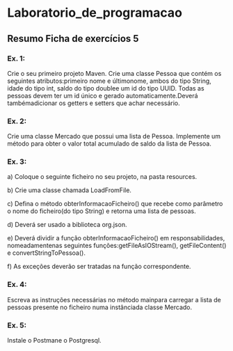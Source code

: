 # Laboratorio_de_programacao

## Resumo Ficha de exercícios 5

### Ex. 1:

Crie o seu primeiro projeto Maven. Crie uma classe Pessoa que contém os seguintes atributos:primeiro nome e últimonome, ambos do tipo String, idade do tipo int, saldo do tipo doublee  um  id  do  tipo  UUID.  Todas  as pessoas  devem  ter  um  id  único  e  gerado automaticamente.Deverá tambémadicionar os getters e setters que achar necessário.

### Ex. 2: 

Crie  uma  classe Mercado que  possui  uma  lista  de  Pessoa. Implemente  um método para obter o valor total acumulado de saldo da lista de Pessoa.

### Ex. 3:

a) Coloque o seguinte ficheiro no  seu  projeto, na pasta resources. 

b) Crie uma classe chamada  LoadFromFile.

c) Defina  o  método obterInformacaoFicheiro()  que  recebe  como parâmetro o  nome  do  ficheiro(do  tipo  String) e retorna uma lista de pessoas.

d) Deverá ser usado a biblioteca org.json.

e) Deverá dividir a função obterInformacaoFicheiro() em responsabilidades, nomeadamentenas seguintes funções:getFileAsIOStream(), getFileContent() e convertStringToPessoa().

f) As  exceções  deverão  ser  tratadas na  função correspondente.

### Ex. 4: 

Escreva as instruções necessárias no método mainpara carregar a lista de pessoas presente no ficheiro numa instânciada classe Mercado.

### Ex. 5: 

Instale o Postmane o Postgresql.
